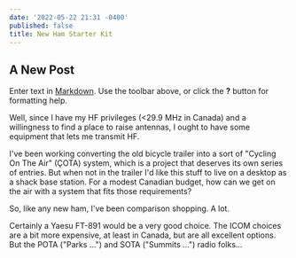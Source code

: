 ```yaml
---
date: '2022-05-22 21:31 -0400'
published: false
title: New Ham Starter Kit
---
```

## A New Post

Enter text in [Markdown](http://daringfireball.net/projects/markdown/). Use the toolbar above, or click the **?** button for formatting help.

Well, since I have my HF privileges (<29.9 MHz in Canada) and a willingness to find a place to raise antennas, I ought to have some equipment that lets me transmit HF.

I've been working converting the old bicycle trailer into a sort of "Cycling On The Air" (ÇOTA) system, which is a project that deserves its own series of entries. But when not in the trailer I'd like this stuff to live on a desktop as a shack base station. For a modest Canadian budget, how can we get on the air with a system that fits those requirements?

So, like any new ham, I've been comparison shopping. A lot.

Certainly a Yaesu FT-891 would be a very good choice. The ICOM choices are a bit more expensive, at least in Canada, but are all excellent options. But the POTA ("Parks ...") and SOTA ("Summits ...") radio folks...




